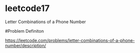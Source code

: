 # leetcode17
Letter Combinations of a Phone Number

#Problem Definiton

https://leetcode.com/problems/letter-combinations-of-a-phone-number/description/
